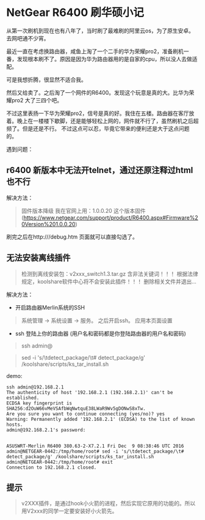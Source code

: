 #  NetGear R6400 刷华硕小记

从第一次刷机到现在也有八年了，当时刷了最难刷的阿里云os，为了原生安卓。去网吧通不少宵。

最近一直在考虑换路由器，咸鱼上淘了一个二手的华为荣耀pro2，准备刷机一番，发现根本刷不了。原因是因为华为路由器用的是自家的cpu，所以没人去做适配。

可是我想折腾，很显然不适合我。

然后又给卖了。之后淘了一个网件的R6400。发现这个玩意是真的大。比华为荣耀pro2 大了三四个吧。


不过这里表扬一下华为荣耀pro2，信号是真的好。我住在五楼。路由器在客厅放着。晚上在一楼楼下歇脚，还是能够轻松上网的，网件就不行了，虽然刷机之后超频了。但是还是不行。
不过这点可以忍，毕竟它带来的便利还是大于这点问题的。

遇到问题：

## r6400 新版本中无法开telnet，通过还原注释过html也不行

解决方法： 
> 固件版本降级
我在官网上用：1.0.0.20 这个版本固件 (https://www.netgear.com/support/product/R6400.aspx#Firmware%20Version%201.0.0.20)

刷完之后在http://<routerIP>/debug.htm 页面就可以直接勾选了。


## 无法安装离线插件
> 检测到离线安装包：v2xxx_switch1.3.tar.gz 含非法关键词！！！
> 根据法律规定，koolshare软件中心将不会安装此插件！！！
> 删除相关文件并退出...

解决方法：

* 开启路由器Merlin系统的SSH

> 系统管理 -> 系统设置 -> 服务。 之后开启ssh。 应用本页面设置

* ssh 登陆上你的路由器 (用户名和密码都是你登陆路由器的用户名和密码)
> ssh admin@<your IP>

>  sed -i 's/\tdetect_package/\t# detect_package/g' /koolshare/scripts/ks_tar_install.sh

demo: 
  
```
ssh admin@192.168.2.1
The authenticity of host '192.168.2.1 (192.168.2.1)' can't be established.
ECDSA key fingerprint is SHA256:d2OuW66vMeVSAfbWqNwtquE38LWaR9Wv5gDONwS8xTw.
Are you sure you want to continue connecting (yes/no)? yes
Warning: Permanently added '192.168.2.1' (ECDSA) to the list of known hosts.
admin@192.168.2.1's password:


ASUSWRT-Merlin R6400 380.63-2-X7.2.1 Fri Dec  9 08:38:46 UTC 2016
admin@NETGEAR-0442:/tmp/home/root# sed -i 's/\tdetect_package/\t# detect_package/g' /koolshare/scripts/ks_tar_install.sh
admin@NETGEAR-0442:/tmp/home/root# exit
Connection to 192.168.2.1 closed.
```

## 提示
> v2XXX插件，是通过hook小火箭的进程，然后实现它原用的功能的。所以用V2xxx的同学一定要安装好小火箭先。
